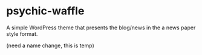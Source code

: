 # psychic-waffle
A simple WordPress theme that presents the blog/news in the a news paper style format.

(need a name change, this is temp)
